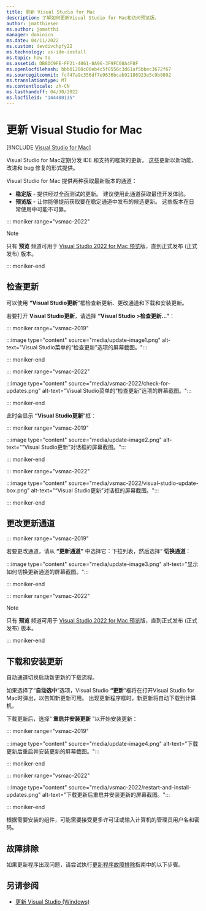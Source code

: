 ```yaml
---
title: 更新 Visual Studio for Mac
description: 了解如何更新Visual Studio for Mac和访问预览版。
author: jmatthiesen
ms.author: jomatthi
manager: dominicn
ms.date: 04/11/2022
ms.custom: devdivchpfy22
ms.technology: vs-ide-install
ms.topic: how-to
ms.assetid: DB8DC9FE-FF21-4061-8A96-3F9FC08A4F8F
ms.openlocfilehash: bbb01208c00eb4c5f8556c3d61af5bbec3672f67
ms.sourcegitcommit: fcf47a9c356df7e9636bcab92186923e5c9b8892
ms.translationtype: MT
ms.contentlocale: zh-CN
ms.lasthandoff: 04/30/2022
ms.locfileid: "144480135"
---
```

# <a name="update-visual-studio-for-mac"></a>更新 Visual Studio for Mac

 [!INCLUDE [Visual Studio for Mac](~/includes/applies-to-version/vs-mac-only.md)]

Visual Studio for Mac定期分发 IDE 和支持的框架的更新。 这些更新以新功能、改进和 bug 修复的形式提供。

Visual Studio for Mac 提供两种获取最新版本的通道：

* **稳定版** - 提供经过全面测试的更新。 建议使用此通道获取最佳开发体验。
* **预览版** - 让你能够提前获取要在稳定通道中发布的候选更新。 这些版本在日常使用中可能不可靠。

::: moniker range="vsmac-2022"

> [!NOTE]
> 只有 **预览** 频道可用于 [Visual Studio 2022 for Mac 预览](https://visualstudio.microsoft.com/vs/mac/preview/)版，直到正式发布 (正式发布) 版本。

::: moniker-end

## <a name="checking-for-updates"></a>检查更新

可以使用 **“Visual Studio更新**”框检查新更新、更改通道和下载和安装更新。

若要打开 **Visual Studio更新**，请选择 **“Visual Studio >检查更新...”**：

::: moniker range="vsmac-2019"

:::image type="content" source="media/update-image1.png" alt-text="Visual Studio菜单的“检查更新”选项的屏幕截图。":::

::: moniker-end

::: moniker range="vsmac-2022"

:::image type="content" source="media/vsmac-2022/check-for-updates.png" alt-text="Visual Studio菜单的“检查更新”选项的屏幕截图。":::

::: moniker-end

此时会显示 **“Visual Studio更新**”框：

::: moniker range="vsmac-2019"

:::image type="content" source="media/update-image2.png" alt-text="“Visual Studio更新”对话框的屏幕截图。":::

::: moniker-end

::: moniker range="vsmac-2022"

:::image type="content" source="media/vsmac-2022/visual-studio-update-box.png" alt-text="“Visual Studio更新”对话框的屏幕截图。":::

::: moniker-end

## <a name="changing-the-update-channel"></a>更改更新通道

::: moniker range="vsmac-2019"

若要更改通道，请从 **“更新通道”** 中选择它：下拉列表，然后选择“ **切换通道**：

:::image type="content" source="media/update-image3.png" alt-text="显示如何切换更新通道的屏幕截图。":::

::: moniker-end

::: moniker range="vsmac-2022"

> [!NOTE]
> 只有 **预览** 频道可用于 [Visual Studio 2022 for Mac 预览](https://visualstudio.microsoft.com/vs/mac/preview/)版，直到正式发布 (正式发布) 版本。

::: moniker-end

## <a name="downloading-and-installing-updates"></a>下载和安装更新

自动通道切换启动新更新的下载流程。

如果选择了“**自动选中**”选项，Visual Studio **“更新**”框将在打开Visual Studio for Mac时弹出，以告知新更新可用。 出现更新程序框时，新更新将自动下载到计算机。

下载更新后，选择“ **重启并安装更新** ”以开始安装更新：

::: moniker range="vsmac-2019"

:::image type="content" source="media/update-image4.png" alt-text="下载更新后重启并安装更新的屏幕截图。":::

::: moniker-end

::: moniker range="vsmac-2022"

:::image type="content" source="media/vsmac-2022/restart-and-install-updates.png" alt-text="下载更新后重启并安装更新的屏幕截图。":::

::: moniker-end

根据需要安装的组件，可能需要接受更多许可证或输入计算机的管理员用户名和密码。

## <a name="troubleshooting"></a>故障排除

如果更新程序出现问题，请尝试执行[更新程序故障排除](updater-troubleshooting.md)指南中的以下步骤。

## <a name="see-also"></a>另请参阅

- [更新 Visual Studio (Windows)](/visualstudio/install/update-visual-studio)
